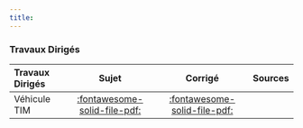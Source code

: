 ```yaml
---
title:  
---
```


### Travaux Dirigés 
 
| Travaux Dirigés | Sujet | Corrigé | Sources  | 
| :-------------- | :---: | :-----: | :------: | 
| Véhicule TIM | [:fontawesome-solid-file-pdf:](http://xpessoles-cpge.fr/pdf/Cy_01_Ch_03_TD_01_TIM_Sujet.pdf) | [:fontawesome-solid-file-pdf:](http://xpessoles-cpge.fr/pdf/Cy_01_Ch_03_TD_01_TIM_Corrige.pdf) | 

